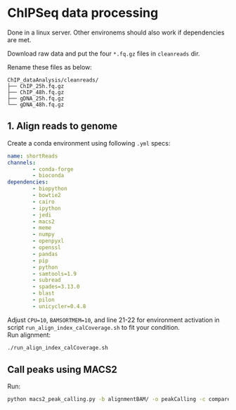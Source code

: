 # ChIPSeq data processing

Done in a linux server. Other environems should also work if dependencies are met.

Download raw data and put the four `*.fq.gz` files in `cleanreads` dir.

Rename these files as below:

```tree
ChIP_dataAnalysis/cleanreads/
├── ChIP_25h.fq.gz
├── ChIP_48h.fq.gz
├── gDNA_25h.fq.gz
└── gDNA_48h.fq.gz
```

## 1. Align reads to genome

Create a conda environment using following `.yml` specs:

```yml
name: shortReads
channels:
        - conda-forge
        - bioconda
dependencies:
        - biopython
        - bowtie2
        - cairo
        - ipython
        - jedi
        - macs2
        - meme
        - numpy
        - openpyxl
        - openssl
        - pandas
        - pip
        - python
        - samtools=1.9
        - subread
        - spades=3.13.0
        - blast
        - pilon
        - unicycler=0.4.8
```

Adjust `CPU=10`, `BAMSORTMEM=10`, and line 21-22 for environment activation in script `run_align_index_calCoverage.sh` to fit your condition.  
Run alignment:

```sh
./run_align_index_calCoverage.sh
```

## Call peaks using MACS2

Run:

```sh
python macs2_peak_calling.py -b alignmentBAM/ -o peakCalling -c compare.tsv
```